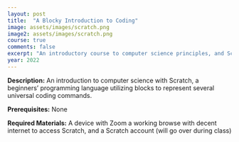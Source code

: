 ```yaml
---
layout: post
title:  "A Blocky Introduction to Coding"
image: assets/images/scratch.png
image2: assets/images/scratch.png
course: true
comments: false
excerpt: "An introductory course to computer science principles, and Scratch."
year: 2022
---
```


**Description:** An introduction to computer science with Scratch, a beginners’ programming language utilizing blocks to represent several universal coding commands.

**Prerequisites:** None

**Required Materials:** A device with Zoom a working browse with decent internet to access Scratch, and a Scratch account (will go over during class)
